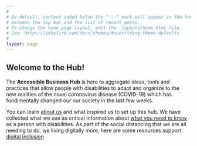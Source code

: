 ```yaml
---
#
# By default, content added below the "---" mark will appear in the home page
# between the top bar and the list of recent posts.
# To change the home page layout, edit the _layouts/home.html file.
# See: https://jekyllrb.com/docs/themes/#overriding-theme-defaults
#
layout: page
---
```


## Welcome to the Hub!

The **Accessible Business Hub** is here to aggregate ideas, tools and practices that allow people with disabilities to adapt and organize to the new realities of the novel coronavirus disease (COVID-19) which has fundimentally changed our our society in the last few weeks.

You can learn [about us](/AboutUs.html) and what inspired us to set up this hub. We have collected what we see as critical information about [what you need to know](/WhatYouNeed2Know.html) as a person with disabilities. As part of the social distancing that we are all needing to do, we living digitally more, here are some resources support [digital inclusion](/WorkingDigitally.html). 

